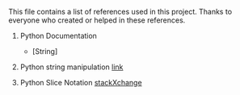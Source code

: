This file contains a list of references used in this project. Thanks to everyone who created or helped in these references.

1. Python Documentation
    - [String]
2. Python string manipulation [link](http://www.pythonforbeginners.com/basics/string-manipulation-in-python)

3. Python Slice Notation [stackXchange](http://stackoverflow.com/questions/509211/explain-pythons-slice-notation)

